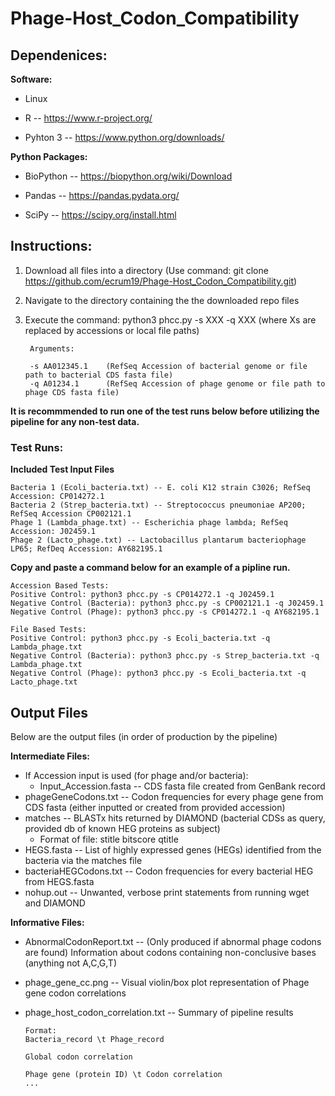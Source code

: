 # Phage-Host_Codon_Compatibility

## Dependenices:

**Software:**

* Linux

* R -- https://www.r-project.org/

* Pyhton 3 -- https://www.python.org/downloads/



**Python Packages:**

* BioPython -- https://biopython.org/wiki/Download

* Pandas -- https://pandas.pydata.org/

* SciPy -- https://scipy.org/install.html


## **Instructions:**

1. Download all files into a directory (Use command: git clone https://github.com/ecrum19/Phage-Host_Codon_Compatibility.git)

2. Navigate to the directory containing the the downloaded repo files

3. Execute the command: python3 phcc.py -s XXX -q XXX (where Xs are replaced by accessions or local file paths)
        
        Arguments:
        
        -s AA012345.1    (RefSeq Accession of bacterial genome or file path to bacterial CDS fasta file)
        -q A01234.1      (RefSeq Accession of phage genome or file path to phage CDS fasta file)

**It is recommmended to run one of the test runs below before utilizing the pipeline for any non-test data.** 

### Test Runs:
**Included Test Input Files**
    
    Bacteria 1 (Ecoli_bacteria.txt) -- E. coli K12 strain C3026; RefSeq Accession: CP014272.1
    Bacteria 2 (Strep_bacteria.txt) -- Streptococcus pneumoniae AP200; RefSeq Accession CP002121.1
    Phage 1 (Lambda_phage.txt) -- Escherichia phage lambda; RefSeq Accession: J02459.1
    Phage 2 (Lacto_phage.txt) -- Lactobacillus plantarum bacteriophage LP65; RefDeq Accession: AY682195.1
    
**Copy and paste a command below for an example of a pipline run.**

    Accession Based Tests:
    Positive Control: python3 phcc.py -s CP014272.1 -q J02459.1
    Negative Control (Bacteria): python3 phcc.py -s CP002121.1 -q J02459.1
    Negative Control (Phage): python3 phcc.py -s CP014272.1 -q AY682195.1
    
    File Based Tests:
    Positive Control: python3 phcc.py -s Ecoli_bacteria.txt -q Lambda_phage.txt
    Negative Control (Bacteria): python3 phcc.py -s Strep_bacteria.txt -q Lambda_phage.txt
    Negative Control (Phage): python3 phcc.py -s Ecoli_bacteria.txt -q Lacto_phage.txt


## Output Files

Below are the output files (in order of production by the pipeline)

**Intermediate Files:**
* If Accession input is used (for phage and/or bacteria):
    * Input_Accession.fasta -- CDS fasta file created from GenBank record
* phageGeneCodons.txt -- Codon frequencies for every phage gene from CDS fasta (either inputted or created from provided accession)
* matches -- BLASTx hits returned by DIAMOND (bacterial CDSs as query, provided db of known HEG proteins as subject)
    * Format of file: stitle bitscore qtitle
* HEGS.fasta -- List of highly expressed genes (HEGs) identified from the bacteria via the matches file
* bacteriaHEGCodons.txt -- Codon frequencies for every bacterial HEG from HEGS.fasta
* nohup.out -- Unwanted, verbose print statements from running wget and DIAMOND

**Informative Files:**
* AbnormalCodonReport.txt -- (Only produced if abnormal phage codons are found) Information about codons containing non-conclusive bases (anything not A,C,G,T)
* phage_gene_cc.png -- Visual violin/box plot representation of Phage gene codon correlations
* phage_host_codon_correlation.txt -- Summary of pipeline results
    
      Format: 
      Bacteria_record \t Phage_record
      
      Global codon correlation
      
      Phage gene (protein ID) \t Codon correlation
      ...



